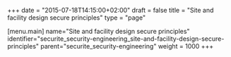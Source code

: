 +++
date = "2015-07-18T14:15:00+02:00"
draft = false
title = "Site and facility design secure principles"
type = "page"

[menu.main]
name="Site and facility design secure principles"
identifier="securite_security-engineering_site-and-facility-design-secure-principles"
parent="securite_security-engineering"
weight = 1000
+++